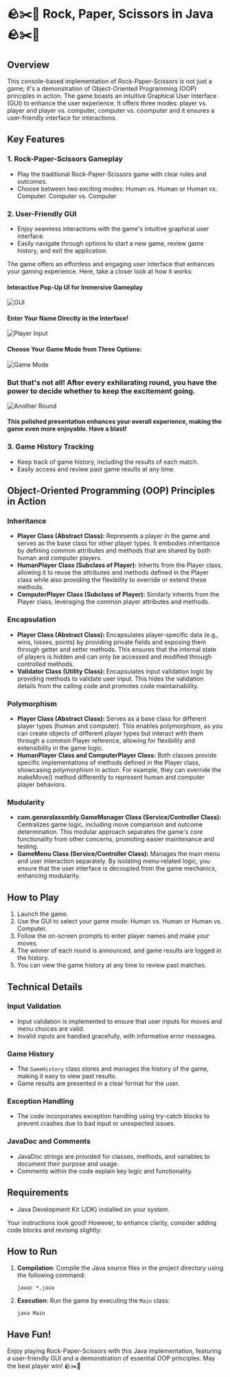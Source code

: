 
# 🪨✂️📄 Rock, Paper, Scissors in Java 🪨✂️📄

## Overview
This console-based implementation of Rock-Paper-Scissors is not just a game; it's a demonstration of Object-Oriented Programming (OOP) principles in action. The game boasts an intuitive Graphical User Interface (GUI) to enhance the user experience. It offers three modes: player vs. player and player vs. computer, computer vs. coomputer and it ensures a user-friendly interface for interactions.

## Key Features

### 1. Rock-Paper-Scissors Gameplay
- Play the traditional Rock-Paper-Scissors game with clear rules and outcomes.
- Choose between two exciting modes: Human vs. Human or Human vs. Computer. Computer vs. Computer


### 2. User-Friendly GUI
- Enjoy seamless interactions with the game's intuitive graphical user interface.
- Easily navigate through options to start a new game, review game history, and exit the application.

The game offers an effortless and engaging user interface that enhances your gaming experience. Here, take a closer look at how it works:

#### Interactive Pop-Up UI for Immersive Gameplay
![GUI](https://github.com/ShaylaWhite/Rock-Paper-Scissors-in-Java/raw/main/src/com/generalassmbly/images/gui.png)

#### Enter Your Name Directly in the Interface!
![Player Input](https://github.com/ShaylaWhite/Rock-Paper-Scissors-in-Java/raw/main/src/com/generalassmbly/images/playerinput.png)

#### Choose Your Game Mode from Three Options:
![Game Mode](https://github.com/ShaylaWhite/Rock-Paper-Scissors-in-Java/raw/main/src/com/generalassmbly/images/game%20mode.png)

### But that's not all! After every exhilarating round, you have the power to decide whether to keep the excitement going.
![Another Round](https://github.com/ShaylaWhite/Rock-Paper-Scissors-in-Java/raw/main/src/com/generalassmbly/images/anotherround.png)

#### This polished presentation enhances your overall experience, making the game even more enjoyable. Have a blast!


### 3. Game History Tracking
- Keep track of game history, including the results of each match.
- Easily access and review past game results at any time.

## Object-Oriented Programming (OOP) Principles in Action

### Inheritance
- **Player Class (Abstract Class):** Represents a player in the game and serves as the base class for other player types. It embodies inheritance by defining common attributes and methods that are shared by both human and computer players.
- **HumanPlayer Class (Subclass of Player):** Inherits from the Player class, allowing it to reuse the attributes and methods defined in the Player class while also providing the flexibility to override or extend these methods.
- **ComputerPlayer Class (Subclass of Player):** Similarly inherits from the Player class, leveraging the common player attributes and methods.

### Encapsulation
- **Player Class (Abstract Class):** Encapsulates player-specific data (e.g., wins, losses, points) by providing private fields and exposing them through getter and setter methods. This ensures that the internal state of players is hidden and can only be accessed and modified through controlled methods.
- **Validator Class (Utility Class):** Encapsulates input validation logic by providing methods to validate user input. This hides the validation details from the calling code and promotes code maintainability.

### Polymorphism
- **Player Class (Abstract Class):** Serves as a base class for different player types (human and computer). This enables polymorphism, as you can create objects of different player types but interact with them through a common Player reference, allowing for flexibility and extensibility in the game logic.
- **HumanPlayer Class and ComputerPlayer Class:** Both classes provide specific implementations of methods defined in the Player class, showcasing polymorphism in action. For example, they can override the makeMove() method differently to represent human and computer player behaviors.

### Modularity
- **com.generalassmbly.GameManager Class (Service/Controller Class):** Centralizes game logic, including move comparison and outcome determination. This modular approach separates the game's core functionality from other concerns, promoting easier maintenance and testing.
- **GameMenu Class (Service/Controller Class):** Manages the main menu and user interaction separately. By isolating menu-related logic, you ensure that the user interface is decoupled from the game mechanics, enhancing modularity.

## How to Play
1. Launch the game.
2. Use the GUI to select your game mode: Human vs. Human or Human vs. Computer.
3. Follow the on-screen prompts to enter player names and make your moves.
4. The winner of each round is announced, and game results are logged in the history.
5. You can view the game history at any time to review past matches.

## Technical Details

### Input Validation
- Input validation is implemented to ensure that user inputs for moves and menu choices are valid.
- Invalid inputs are handled gracefully, with informative error messages.

### Game History
- The `GameHistory` class stores and manages the history of the game, making it easy to view past results.
- Game results are presented in a clear format for the user.

### Exception Handling
- The code incorporates exception handling using try-catch blocks to prevent crashes due to bad input or unexpected issues.

### JavaDoc and Comments
- JavaDoc strings are provided for classes, methods, and variables to document their purpose and usage.
- Comments within the code explain key logic and functionality.

## Requirements
- Java Development Kit (JDK) installed on your system.

Your instructions look good! However, to enhance clarity, consider adding code blocks and revising slightly:

## How to Run

1. **Compilation**: Compile the Java source files in the project directory using the following command:
   
   ```
   javac *.java
   ```

2. **Execution**: Run the game by executing the `Main` class:

   ```
   java Main
   ```

## Have Fun!

Enjoy playing Rock-Paper-Scissors with this Java implementation, featuring a user-friendly GUI and a demonstration of essential OOP principles. May the best player win! 🪨✂️📄



